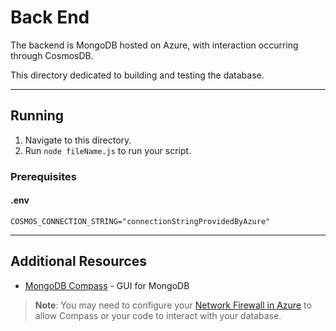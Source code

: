 # Back End
The backend is MongoDB hosted on Azure, with interaction occurring through CosmosDB.

This directory dedicated to building and testing the database. 


<hr>

## Running
1. Navigate to this directory.
2. Run ```node fileName.js``` to run your script.

### Prerequisites
#### .env
```shell
COSMOS_CONNECTION_STRING="connectionStringProvidedByAzure"
```


<hr>

## Additional Resources
- [MongoDB Compass](https://www.mongodb.com/products/tools/compass) - GUI for MongoDB
> **Note**:
> You may need to configure your [Network Firewall in Azure](https://learn.microsoft.com/en-us/azure/cosmos-db/how-to-configure-firewall) to allow
> Compass or your code to interact with your database. 